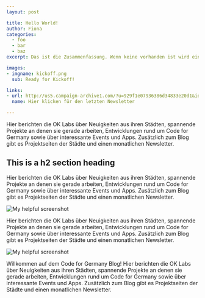 ```yaml
---
layout: post

title: Hello World!
author: Fiona
categories: 
  - foo
  - bar 
  - baz
excerpt: Das ist die Zusammenfassung. Wenn keine vorhanden ist wird einfach der Anfang des Contents unten verwendet. Anfang heisst bis zum ersten Absatz - also zwei aufeinander folgende Zeilenumbrüche.

images: 
- imgname: kickoff.png
  sub: Ready for Kickoff!

links:
- url: http://us5.campaign-archive1.com/?u=929f1e07936386d34833e20d1&id=3afb01d7bf&e=
  name: Hier klicken für den letzten Newsletter

---
```


Hier berichten die OK Labs über Neuigkeiten aus ihren Städten, spannende Projekte an denen sie gerade arbeiten, Entwicklungen rund um Code for Germany sowie über interessante Events und Apps. Zusätzlich zum Blog gibt es Projektseiten der Städte und einen monatlichen Newsletter.

This is a h2 section heading
----------------------------

Hier berichten die OK Labs über Neuigkeiten aus ihren Städten, spannende Projekte an denen sie gerade arbeiten, Entwicklungen rund um Code for Germany sowie über interessante Events und Apps. Zusätzlich zum Blog gibt es Projektseiten der Städte und einen monatlichen Newsletter.

![My helpful screenshot](http://placehold.it/999x666)

Hier berichten die OK Labs über Neuigkeiten aus ihren Städten, spannende Projekte an denen sie gerade arbeiten, Entwicklungen rund um Code for Germany sowie über interessante Events und Apps. Zusätzlich zum Blog gibt es Projektseiten der Städte und einen monatlichen Newsletter.

![My helpful screenshot](http://placehold.it/400x400)

Willkommen auf dem Code for Germany Blog! 
Hier berichten die OK Labs über Neuigkeiten aus ihren Städten, spannende Projekte an denen sie gerade arbeiten, Entwicklungen rund um Code for Germany sowie über interessante Events und Apps. Zusätzlich zum Blog gibt es Projektseiten der Städte und einen monatlichen Newsletter.




